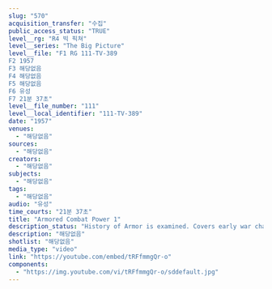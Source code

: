 ```yaml
---
slug: "570"
acquisition_transfer: "수집"
public_access_status: "TRUE"
level__rg: "R4 빅 픽쳐"
level__series: "The Big Picture"
level__file: "F1 RG 111-TV-389
F2 1957
F3 해당없음
F4 해당없음
F5 해당없음
F6 유성
F7 21분 37초"
level__file_number: "111"
level__local_identifier: "111-TV-389"
date: "1957"
venues: 
  - "해당없음"
sources: 
  - "해당없음"
creators: 
  - "해당없음"
subjects: 
  - "해당없음"
tags: 
  - "해당없음"
audio: "유성"
time_courts: "21분 37초"
title: "Armored Combat Power 1"
description_status: "History of Armor is examined. Covers early war chariots to today`s modern tank."
description: "해당없음"
shotlist: "해당없음"
media_type: "video"
link: "https://youtube.com/embed/tRFfmmgQr-o"
components: 
  - "https://img.youtube.com/vi/tRFfmmgQr-o/sddefault.jpg"
---
```

